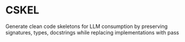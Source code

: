 # CSKEL
Generate clean code skeletons for LLM consumption by preserving signatures, types, docstrings while replacing implementations with pass
